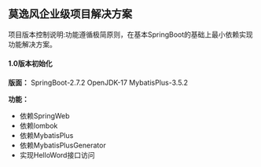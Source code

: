 ## 莫逸风企业级项目解决方案
项目版本控制说明:功能遵循极简原则，在基本SpringBoot的基础上最小依赖实现功能解决方案。
#### 1.0版本初始化

**版面：**
SpringBoot-2.7.2
OpenJDK-17
MybatisPlus-3.5.2

**功能：**

- 依赖SpringWeb
- 依赖lombok
- 依赖MybatisPlus
- 依赖MybatisPlusGenerator
- 实现HelloWord接口访问

